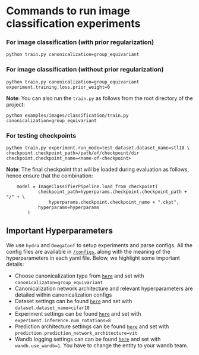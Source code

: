 # Commands to run image classification experiments

### For image classification (with prior regularization)
```
python train.py canonicalization=group_equivariant
```
### For image classification (without prior regularization)
```
python train.py canonicalization=group_equivariant experiment.training.loss.prior_weight=0
```

**Note**: You can also run the `train.py` as follows from the root directory of the project:
```
python examples/images/classification/train.py canonicalization=group_equivariant
```

### For testing checkpoints
```
python train.py experiment.run_mode=test dataset.dataset_name=stl10 \
checkpoint.checkpoint_path=/path/of/checkpoint/dir checkpoint.checkpoint_name=<name-of-checkpoint>

```

**Note**:
The final checkpoint that will be loaded during evaluation as follows, hence ensure that the combination:
```
    model = ImageClassifierPipeline.load_from_checkpoint(
            checkpoint_path=hyperparams.checkpoint.checkpoint_path + "/" + \
                hyperparams.checkpoint.checkpoint_name + ".ckpt",
            hyperparams=hyperparams
        )

```

## Important Hyperparameters
We use `hydra` and `OmegaConf` to setup experiments and parse configs. All the config files are available in [`/configs`](configs), along with the meaning of the hyperparameters in each yaml file. Below, we highlight some important details:
- Choose canonicalization type from [`here`](configs/canonicalization) and set with `canonicalizaton=group_equivariant`
- Canonicalization network architecture and relevant hyperparameters are detailed within canonicalization configs
- Dataset settings can be found [`here`](configs/dataset) and set with `dataset.dataset_name=cifar10`
- Experiment settings can be found [`here`](configs/experiment) and set with `experiment.inference.num_rotations=8`
- Prediction architecture settings can be found [`here`](configs/prediction) and set with `prediction.prediction_network_architecture=vit`
- Wandb logging settings can can be found [`here`](configs/wandb) and set with `wandb.use_wandb=1`. You have to change the entity to your wandb team.
